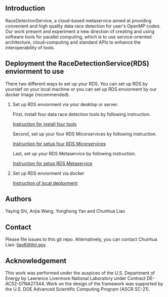 ## Introduction

RaceDetectionService, a cloud-based metaservice aimed at providing convenient and high quality data race detection for user's OpenMP codes. Our work present and experiment a new direction of creating and using software tools for parallel computing, which is to use service-oriented architecture, cloud-computing and standard APIs to enhance the interoperability of tools. 

## Deployment the RaceDetectionService(RDS) enviorment to use

  There two different ways to set up your RDS. You can set up RDS by yourslef on your local machine or you can set up RDS enviorment by our docker image (recommended). 

1. Set up RDS enviorment via your desktop or server.

   First, install four data race detection tools by following instruction.

      [Instruction for install four tools](InstallTool.md)
   
   Second, set up your four RDS Micorservices by following instruction.
    
      [Instruction for setup four RDS Micorservices](MicroserviceSetup.md)
     
   Last, set up your RDS Metaservice by following instruction.
    
      [Instruction for setup RDS Metaservice](MetaserviceSetup.md)

2. Set up RDS enviorment via docker

      [Instruction of local deployment](deployment.md)

## Authors

Yaying Shi, Anjia Wang, Yonghong Yan and Chunhua Liao 

## Contact

Please file issues to this git repo. Alternatively, you can contact Chunhua Liao: liao6@llnl.gov .

## Acknowledgement

This work was performed under the auspices of the U.S. Department of Energy by Lawrence Livermore National Laboratory under Contract DE-AC52-07NA27344. Work on the design of the framework was supported by the U.S. DOE Advanced Scientific Computing Program (ASCR SC-21).
